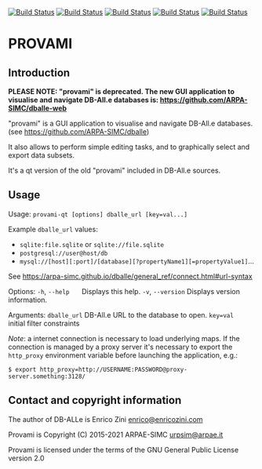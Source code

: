 [![Build Status](https://simc.arpae.it/moncic-ci/provami/centos7.png)](https://simc.arpae.it/moncic-ci/provami/)
[![Build Status](https://simc.arpae.it/moncic-ci/provami/centos8.png)](https://simc.arpae.it/moncic-ci/provami/)
[![Build Status](https://simc.arpae.it/moncic-ci/provami/fedora32.png)](https://simc.arpae.it/moncic-ci/provami/)
[![Build Status](https://simc.arpae.it/moncic-ci/provami/fedora34.png)](https://simc.arpae.it/moncic-ci/provami/)
[![Build Status](https://copr.fedorainfracloud.org/coprs/simc/stable/package/provami/status_image/last_build.png)](https://copr.fedorainfracloud.org/coprs/simc/stable/package/provami/)


PROVAMI
===============================================================

Introduction
------------

**PLEASE NOTE: "provami" is deprecated. The new GUI application to visualise and navigate DB-All.e databases is: https://github.com/ARPA-SIMC/dballe-web**

"provami" is a GUI application to visualise and navigate DB-All.e databases.
(see https://github.com/ARPA-SIMC/dballe)

It also allows to perform simple editing tasks, and to graphically select and
export data subsets.

It's a qt version of the old "provami" included in DB-All.e sources.

Usage
-----

Usage: `provami-qt [options] dballe_url [key=val...]`

Example `dballe_url` values:
 - `sqlite:file.sqlite` or `sqlite://file.sqlite`
 - `postgresql://user@host/db`
 - `mysql://[host][:port]/[database][?propertyName1][=propertyValue1]`…
 
See https://arpa-simc.github.io/dballe/general_ref/connect.html#url-syntax

Options:
  `-h`, `--help   `  Displays this help.
  `-v`, `--version`  Displays version information.

Arguments:
  `dballe_url`     DB-All.e URL to the database to open.
  `key=val   `     initial filter constraints


*Note*: a internet connection is necessary to load underlying maps. If the connection is managed by a proxy server it's necessary to export the `http_proxy` environment variable before launching the application, e.g.:
```
$ export http_proxy=http://USERNAME:PASSWORD@proxy-server.something:3128/
```


Contact and copyright information
---------------------------------

The author of DB-ALLe is Enrico Zini <enrico@enricozini.com>

Provami is Copyright (C) 2015-2021 ARPAE-SIMC <urpsim@arpae.it>

Provami is licensed under the terms of the GNU General Public License version 2.0
